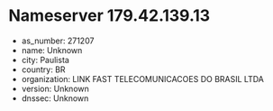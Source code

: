 # Nameserver 179.42.139.13

* as_number: 271207
* name: Unknown
* city: Paulista
* country: BR
* organization: LINK FAST TELECOMUNICACOES DO BRASIL LTDA
* version: Unknown
* dnssec: Unknown
